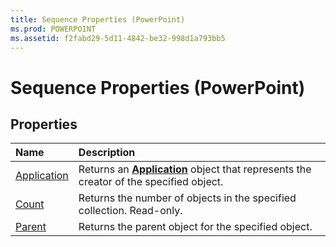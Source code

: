```yaml
---
title: Sequence Properties (PowerPoint)
ms.prod: POWERPOINT
ms.assetid: f2fabd29-5d11-4842-be32-998d1a793bb5
---
```



# Sequence Properties (PowerPoint)

## Properties



|**Name**|**Description**|
|:-----|:-----|
|[Application](sequence-application-property-powerpoint.md)|Returns an  **[Application](application-object-powerpoint.md)** object that represents the creator of the specified object.|
|[Count](sequence-count-property-powerpoint.md)|Returns the number of objects in the specified collection. Read-only.|
|[Parent](sequence-parent-property-powerpoint.md)|Returns the parent object for the specified object.|

